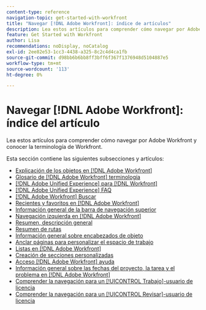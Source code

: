 ```yaml
---
content-type: reference
navigation-topic: get-started-with-workfront
title: "Navegar [!DNL Adobe Workfront]: índice de artículos"
description: Lea estos artículos para comprender cómo navegar por Adobe Workfront y conocer la terminología de Workfront.
feature: Get Started with Workfront
author: Lisa
recommendations: noDisplay, noCatalog
exl-id: 2ee82e53-1cc3-4438-a325-8c2c4d4ca1fb
source-git-commit: d98bb6b6bb8ff3bff6f367f1376948d5104887e5
workflow-type: tm+mt
source-wordcount: '113'
ht-degree: 0%

---
```


# Navegar [!DNL Adobe Workfront]: índice del artículo

<!-- Audited: 12/2023 -->

Lea estos artículos para comprender cómo navegar por Adobe Workfront y conocer la terminología de Workfront.

Esta sección contiene las siguientes subsecciones y artículos:

* [Explicación de los objetos en [!DNL Adobe Workfront]](../../workfront-basics/navigate-workfront/workfront-navigation/understand-objects.md)
* [Glosario de [!DNL Adobe Workfront] terminología](../../workfront-basics/navigate-workfront/workfront-navigation/workfront-terminology-glossary.md)
* [[!DNL Adobe Unified Experience] para [!DNL Workfront]](/help/quicksilver/workfront-basics/navigate-workfront/workfront-navigation/adobe-unified-experience.md)
* [[!DNL Adobe Unified Experience] FAQ](/help/quicksilver/workfront-basics/navigate-workfront/workfront-navigation/unified-experience-faq.md)
* [[!DNL Adobe Workfront] Buscar](../../workfront-basics/navigate-workfront/search/search.md)
* [Recientes y favoritos en [!DNL Adobe Workfront]](../../workfront-basics/navigate-workfront/recent-and-favorites/recent-and-favorites.md)
* [Información general de la barra de navegación superior](../../workfront-basics/the-new-workfront-experience/global-navigation-overview.md)
* [Navegación izquierda en [!DNL Adobe Workfront]](../../workfront-basics/the-new-workfront-experience/simplified-left-navigation.md)
* [Resumen, descripción general](../../workfront-basics/the-new-workfront-experience/summary-overview.md)
* [Resumen de rutas](../../workfront-basics/the-new-workfront-experience/breadcrumb-overview.md)
* [Información general sobre encabezados de objeto](../../workfront-basics/the-new-workfront-experience/new-object-headers.md)
* [Anclar páginas para personalizar el espacio de trabajo](../../workfront-basics/the-new-workfront-experience/pin-pages.md)
* [Listas en [!DNL Adobe Workfront]](../../workfront-basics/navigate-workfront/use-lists/lists.md)
* [Creación de secciones personalizadas](/help/quicksilver/workfront-basics/manage-your-account-and-profile/configuring-your-user-profile/create-custom-tabs.md)
* [Acceso [!DNL Adobe Workfront] ayuda](../../workfront-basics/navigate-workfront/workfront-navigation/access-workfront-help.md)
* [Información general sobre las fechas del proyecto, la tarea y el problema en [!DNL Adobe Workfront]](../../workfront-basics/navigate-workfront/workfront-navigation/definitions-pti-dates.md)
* [Comprender la navegación para un [!UICONTROL Trabajo]-usuario de licencia](../../workfront-basics/navigate-workfront/workfront-navigation/worker-global-navigation-bar.md)
* [Comprender la navegación para un [!UICONTROL Revisar]-usuario de licencia](../../workfront-basics/navigate-workfront/workfront-navigation/reviewer-global-navigation-bar.md)
